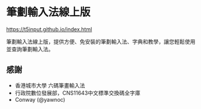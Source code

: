 # 筆劃輸入法線上版
https://t5input.github.io/index.html

筆劃輸入法線上版，提供方便、免安裝的筆劃輸入法、字典和教學，讓您輕鬆使用並查詢筆劃輸入法。

## 感謝
* 香港城市大學 六碼筆畫輸入法
* 行政院數位發展部，CNS11643中文標準交換碼全字庫
* Conway (@yawnoc)
